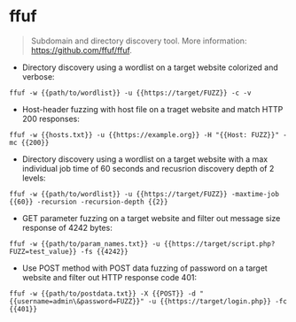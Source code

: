 # ffuf

> Subdomain and directory discovery tool.
> More information: <https://github.com/ffuf/ffuf>.

- Directory discovery using a wordlist on a target website colorized and verbose:

`ffuf -w {{path/to/wordlist}} -u {{https://target/FUZZ}} -c -v`

- Host-header fuzzing with host file on a traget website and match HTTP 200 responses:

`ffuf -w {{hosts.txt}} -u {{https://example.org}} -H "{{Host: FUZZ}}" -mc {{200}}`

- Directory discovery using a wordlist on a target website with a max individual job time of 60 seconds and recusrion discovery depth of 2 levels:

`ffuf -w {{path/to/wordlist}} -u {{https://target/FUZZ}} -maxtime-job {{60}} -recursion -recursion-depth {{2}}`

- GET parameter fuzzing on a target website and filter out message size response of 4242 bytes:

`ffuf -w {{path/to/param_names.txt}} -u {{https://target/script.php?FUZZ=test_value}} -fs {{4242}}`

- Use POST method with POST data fuzzing of password on a target website and filter out HTTP response code 401:

`ffuf -w {{path/to/postdata.txt}} -X {{POST}} -d "{{username=admin\&password=FUZZ}}" -u {{https://target/login.php}} -fc {{401}}`
